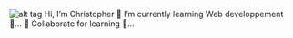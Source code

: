 ![alt tag](https://godigitallaagencia.com/wp-content/uploads/2020/06/web-developer.gif)
   Hi, I’m Christopher
 🌱  I’m currently learning Web developpement 🌱...
  🌱 Collaborate for learning 🌱...
